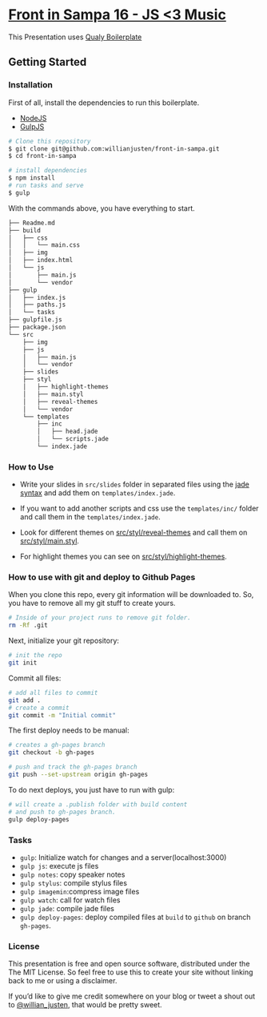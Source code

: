 # [Front in Sampa 16 - JS <3 Music](http://willianjusten.com.br/front-in-sampa/)

This Presentation uses [Qualy Boilerplate](https://github.com/Qualy-org/qualy-presenter)

## Getting Started

### Installation

First of all, install the dependencies to run this boilerplate.

- [NodeJS](http://nodejs.org/)
- [GulpJS](http://gulpjs.com/)

```sh
# Clone this repository
$ git clone git@github.com:willianjusten/front-in-sampa.git
$ cd front-in-sampa

# install dependencies
$ npm install
# run tasks and serve
$ gulp
```

With the commands above, you have everything to start.

```sh
├── Readme.md
├── build
│   ├── css
│   │   └── main.css
│   ├── img
│   ├── index.html
│   └── js
│       ├── main.js
│       └── vendor
├── gulp
│   ├── index.js
│   ├── paths.js
│   └── tasks
├── gulpfile.js
├── package.json
└── src
    ├── img
    ├── js
    │   ├── main.js
    │   └── vendor
    ├── slides
    ├── styl
    │   ├── highlight-themes
    │   ├── main.styl
    │   ├── reveal-themes
    │   └── vendor
    └── templates
        ├── inc
        │   ├── head.jade
        │   └── scripts.jade
        └── index.jade
```

### How to Use

- Write your slides in `src/slides` folder in separated files using the [jade syntax](http://jade-lang.com/) and add them on `templates/index.jade`.

- If you want to add another scripts and css use the `templates/inc/` folder and call them in the  `templates/index.jade`.

- Look for different themes on [src/styl/reveal-themes](https://github.com/Qualy-org/qualy-presenter/tree/master/src/styl/reveal-themes) and call them on [src/styl/main.styl](https://github.com/Qualy-org/qualy-presenter/blob/master/src/styl/main.styl). 

- For highlight themes you can see on [src/styl/highlight-themes](https://github.com/Qualy-org/qualy-presenter/blob/master/src/styl/highlight-themes/).

### How to use with git and deploy to Github Pages

When you clone this repo, every git information will be downloaded to. So, you have to remove all my git stuff to create yours.

```sh
# Inside of your project runs to remove git folder.
rm -Rf .git
```

Next, initialize your git repository:

```sh
# init the repo
git init
```

Commit all files:

```sh
# add all files to commit
git add .
# create a commit
git commit -m "Initial commit"
```

The first deploy needs to be manual:

```sh
# creates a gh-pages branch
git checkout -b gh-pages

# push and track the gh-pages branch
git push --set-upstream origin gh-pages
```

To do next deploys, you just have to run with gulp:

```sh
# will create a .publish folder with build content
# and push to gh-pages branch.
gulp deploy-pages
```

### Tasks

- `gulp`: Initialize watch for changes and a server(localhost:3000)
- `gulp js`: execute js files
- `gulp notes`: copy speaker notes
- `gulp stylus`: compile stylus files
- `gulp imagemin`:compress image files
- `gulp watch`: call for watch files
- `gulp jade`: compile jade files
- `gulp deploy-pages`: deploy compiled files at `build` to `github` on branch `gh-pages`.

### License

This presentation is free and open source software, distributed under the The MIT License. So feel free to use this to create your site without linking back to me or using a disclaimer.

If you’d like to give me credit somewhere on your blog or tweet a shout out to [@willian_justen](https://twitter.com/willian_justen), that would be pretty sweet.